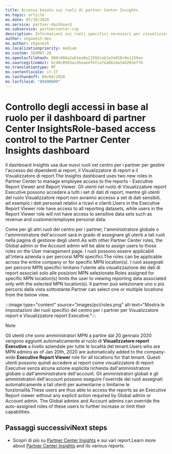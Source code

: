 ```yaml
---
title: Accesso basato sui ruoli di partner Center Insights
ms.topic: article
ms.date: 05/19/2020
ms.service: partner-dashboard
ms.subservice: partnercenter-csp
description: Informazioni sui ruoli specifici necessari per visualizzare i report di partner Center Insights. Sono inclusi i ruoli del Visualizzatore report Executive e del Visualizzatore report.
author: shganesh-dev
ms.author: shganesh
ms.localizationpriority: medium
ms.custom: SEOMAY.20
ms.openlocfilehash: 980c086a2ab1ee0a21592ceb1e2e018c0e1159ae
ms.sourcegitcommit: bcd0c09d3acd5eae4fbfca7ea6614a54d203eff6
ms.translationtype: MT
ms.contentlocale: it-IT
ms.lasthandoff: 09/04/2020
ms.locfileid: "89490609"
---
```

# <a name="role-based-access-control-to-the-partner-center-insights-dashboard"></a><span data-ttu-id="64633-104">Controllo degli accessi in base al ruolo per il dashboard di partner Center Insights</span><span class="sxs-lookup"><span data-stu-id="64633-104">Role-based access control to the Partner Center Insights dashboard</span></span>

<span data-ttu-id="64633-105">Il dashboard Insights usa due nuovi ruoli nel centro per i partner per gestire l'accesso dei dipendenti ai report, il Visualizzatore di report e il Visualizzatore di report.</span><span class="sxs-lookup"><span data-stu-id="64633-105">The Insights dashboard uses two new roles in Partner Center to manage employee access to the reports - Executive Report Viewer and Report Viewer.</span></span>  <span data-ttu-id="64633-106">Gli utenti nel ruolo di Visualizzatore report Executive possono accedere a tutti i set di dati di report, mentre gli utenti del ruolo Visualizzatore report non avranno accesso a set di dati sensibili, ad esempio i dati personali relativi a ricavi e clienti.</span><span class="sxs-lookup"><span data-stu-id="64633-106">Users in the Executive Report Viewer role have access to all reporting datasets, while users in the Report Viewer role will not have access to sensitive data sets such as revenue and customer/employee personal data.</span></span>  

<span data-ttu-id="64633-107">Come per gli altri ruoli del centro per i partner, l'amministratore globale o l'amministratore dell'account sarà in grado di assegnare gli utenti a tali ruoli nella pagina di gestione degli utenti.</span><span class="sxs-lookup"><span data-stu-id="64633-107">As with other Partner Center roles, the Global admin or the Account admin will be able to assign users to those roles on the User management page.</span></span> <span data-ttu-id="64633-108">I ruoli possono essere applicabili all'intera azienda o per percorsi MPN specifici.</span><span class="sxs-lookup"><span data-stu-id="64633-108">The roles can be applicable across the entire company or for specific MPN location(s).</span></span> <span data-ttu-id="64633-109">I ruoli assegnati per percorsi MPN specifici limitano l'utente alla visualizzazione dei dati di report associati solo alle posizioni MPN selezionate.</span><span class="sxs-lookup"><span data-stu-id="64633-109">Roles assigned for specific MPN location(s) limits the user to viewing reporting data associated only with the selected MPN location(s).</span></span> <span data-ttu-id="64633-110">Il partner può selezionare uno o più percorsi dalla vista sottostante.</span><span class="sxs-lookup"><span data-stu-id="64633-110">Partner can select one or multiple locations from the below view.</span></span>

:::image type="content" source="images/pci/roles.png" alt-text="Mostra le impostazioni dei ruoli specifici del centro per i partner per Visualizzatore report e Visualizzatore report Executive.":::

>[!Note]
> <span data-ttu-id="64633-112">Gli utenti che sono amministratori MPN a partire dal 20 gennaio 2020 vengono aggiunti automaticamente al ruolo di **Visualizzatore report Executive** a livello aziendale per tutte le località del tenant.</span><span class="sxs-lookup"><span data-stu-id="64633-112">Users who are MPN admins as of Jan 20th, 2020 are automatically added to the company-wide **Executive Report Viewer** role for all locations for that tenant.</span></span> <span data-ttu-id="64633-113">Questi utenti possono quindi accedere ai report come visualizzatore di report Executive senza alcuna azione esplicita richiesta dall'amministratore globale o dall'amministratore dell'account. Gli amministratori globali e gli amministratori dell'account possono eseguire l'override dei ruoli assegnati automaticamente a tali utenti per aumentarne o limitarne le funzionalità.</span><span class="sxs-lookup"><span data-stu-id="64633-113">These users are thus able to access the reports as an Executive Report viewer without any explicit action required by Global admin or Account admin. The Global admins and Account admins can override the auto-assigned roles of these users to further increase or limit their capabilities.</span></span>

## <a name="next-steps"></a><span data-ttu-id="64633-114">Passaggi successivi</span><span class="sxs-lookup"><span data-stu-id="64633-114">Next steps</span></span>

- <span data-ttu-id="64633-115">Scopri di più su [Partner Center Insights](partner-center-insights.md) e sui vari report.</span><span class="sxs-lookup"><span data-stu-id="64633-115">Learn more about [Partner Center Insights](partner-center-insights.md) and its various reports.</span></span>
